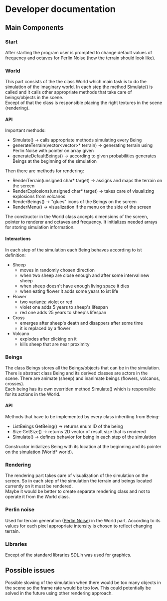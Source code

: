 # Developer documentation 


## Main Components

### Start
After starting the program user is prompted to change default values of frequency and octaves for Perlin Noise (how the terrain should look like).

### World
This part consists of the the class World which main task is to do the simulation of the imaginary world. In each step the method Simulate() is called and it calls other appropriate methods that take care of beings/objects in the scene. 
\
Except of that the class is responsible placing the right textures in the scene (rendering).

#### API
Important methods:
* Simulate() -> calls appropriate methods simulating every Being
* generateTerrain(vector<vector<float>>* terrain) -> generating terrain using Perlin Noise with pointer on array given
* generateDefaultBeings() -> according to given probabilities generates Beings at the beginning of the simulation

Then there are methods for rendering:
* RenderTerrain(unsigned char* target) -> assigns and maps the terrain on the screen
* RenderExplosions(unsigned char* target) -> takes care of visualizing explosions from volcanos
* RenderBeings() -> "glues" icons of the Beings on the screen
* RenderMenu() -> visualization if the menu on the side of the screen 
	
The constructor in the World class accepts dimensions of the screen, pointer to renderer and octaves and frequency. It initializes needed arrays for storing simulation information. 


#### Interactions
In each step of the simulation each Being behaves according to ist definition:
* Sheep
	* moves in randomly chosen direction
	* when two sheep are close enough and after some interval new sheep 
	* when sheep doesn't have enough living space it dies
	* when eating flower it adds some years to ist life
* Flower
	* two variants: violet or red
	* violet one adds 5 years to sheep's lifespan
	* red one adds 25 years to sheep's lifespan
* Cross
	* emerges after sheep's death and disappers after some time
	* it is replaced by a flower
* Volcano
	* explodes after clicking on it
	* kills sheep that are near proximity
	


### Beings
The class Beings stores all the Beings/objects that can be in the simulation. There is abstract class Being and its derived classes are actors in the scene. There are animate (sheep) and inanimate beings (flowers, volcanos, crosses).
\
Each being has its own overriden method Simulate() which is responsible for its actions in the World.

#### API
Methods that have to be implemented by every class inheriting from Being:
* ListBeings GetBeing() -> returns enum ID of the being
* Size GetSize() -> returns 2D vector of result size that is rendered
* Simulate() -> defines behavior for being in each step of the simulation

Constructor initializes Being with its location at the beginning and its pointer on the simulation (World* world).


### Rendering
The rendering part takes care of visualization of the simulation on the screen. So in each step of the simulation the terrain and beings located currently on it must be rendered.
\
Maybe it would be better to create separate rendering class and not to operate it from the World class.

### Perlin noise 
Used for terrain generation ([Perlin Noise](https://www.wikiwand.com/en/Perlin_noise)) in the World part. According to its values for each pixel appropriate intensity is chosen to reflect changing terrain.
	
### Libraries
Except of the standard libraries SDL.h was used for graphics.	


## Possible issues

Possible slowing of the simulation when there would be too many objects in the scene so the frame rate would be too low. This could potentially be solved in the future using other rendering approach.
